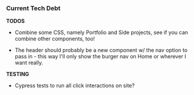 ### Current Tech Debt

**TODOS**
- Combine some CSS, namely Portfolio and Side projects, see if you can combine other components, too!

- The header should probably be a new component w/ the nav option to pass in - this way I'll only show the burger nav on Home or wherever I want really.

**TESTING**
- Cypress tests to run all click interactions on site?